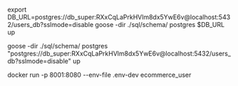 export DB_URL=postgres://db_super:RXxCqLaPrkHVlm8dx5YwE6v@localhost:5432/users_db?sslmode=disable
goose -dir ./sql/schema/ postgres $DB_URL up 


goose -dir ./sql/schema/ postgres "postgres://db_super:RXxCqLaPrkHVlm8dx5YwE6v@localhost:5432/users_db?sslmode=disable" up 

docker run -p 8001:8080 --env-file .env-dev ecommerce_user
